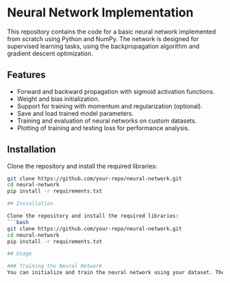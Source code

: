 # Neural Network Implementation

This repository contains the code for a basic neural network implemented from scratch using Python and NumPy. The network is designed for supervised learning tasks, using the backpropagation algorithm and gradient descent optimization.

## Features
- Forward and backward propagation with sigmoid activation functions.
- Weight and bias initialization.
- Support for training with momentum and regularization (optional).
- Save and load trained model parameters.
- Training and evaluation of neural networks on custom datasets.
- Plotting of training and testing loss for performance analysis.

## Installation

Clone the repository and install the required libraries:
```bash
git clone https://github.com/your-repo/neural-network.git
cd neural-network
pip install -r requirements.txt

## Installation

Clone the repository and install the required libraries:
```bash
git clone https://github.com/your-repo/neural-network.git
cd neural-network
pip install -r requirements.txt

## Usage

### Training the Neural Network
You can initialize and train the neural network using your dataset. The training data (X_train.csv) and labels (y_train.csv) must be in CSV format. Here's an example of how to train the neural network:
